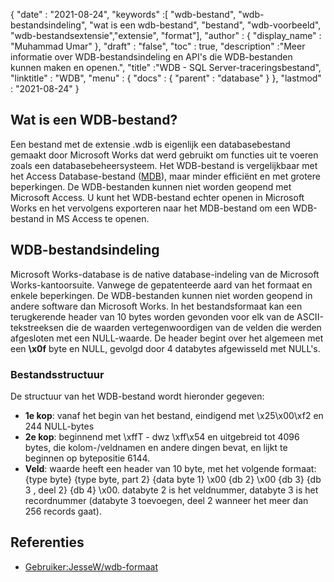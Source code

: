 {
  "date" : "2021-08-24",
  "keywords" :[ "wdb-bestand", "wdb-bestandsindeling", "wat is een wdb-bestand", "bestand", "wdb-voorbeeld", "wdb-bestandsextensie","extensie", "format"],
  "author" : {
    "display_name" : "Muhammad Umar"
},
  "draft" : "false",
  "toc" : true,
  "description" :"Meer informatie over WDB-bestandsindeling en API's die WDB-bestanden kunnen maken en openen.",
  "title" :"WDB - SQL Server-traceringsbestand",
  "linktitle" : "WDB",
  "menu" : {
    "docs" : {
      "parent" : "database"
}
},
  "lastmod" : "2021-08-24"
}

## Wat is een WDB-bestand?
Een bestand met de extensie .wdb is eigenlijk een databasebestand gemaakt door Microsoft Works dat werd gebruikt om functies uit te voeren zoals een databasebeheersysteem. Het WDB-bestand is vergelijkbaar met het Access Database-bestand ([MDB](/nl/database/mdb/)), maar minder efficiënt en met grotere beperkingen. De WDB-bestanden kunnen niet worden geopend met Microsoft Access. U kunt het WDB-bestand echter openen in Microsoft Works en het vervolgens exporteren naar het MDB-bestand om een WDB-bestand in MS Access te openen.

## WDB-bestandsindeling
Microsoft Works-database is de native database-indeling van de Microsoft Works-kantoorsuite. Vanwege de gepatenteerde aard van het formaat en enkele beperkingen. De WDB-bestanden kunnen niet worden geopend in andere software dan Microsoft Works. In het bestandsformaat kan een terugkerende header van 10 bytes worden gevonden voor elk van de ASCII-tekstreeksen die de waarden vertegenwoordigen van de velden die werden afgesloten met een NULL-waarde. De header begint over het algemeen met een **\x0f** byte en NULL, gevolgd door 4 databytes afgewisseld met NULL's.

### Bestandsstructuur

De structuur van het WDB-bestand wordt hieronder gegeven:
- **1e kop**: vanaf het begin van het bestand, eindigend met \x25\x00\xf2 en 244 NULL-bytes
- **2e kop**: beginnend met \xffT - dwz \xff\x54 en uitgebreid tot 4096 bytes, die kolom-/veldnamen en andere dingen bevat, en lijkt te beginnen op bytepositie 6144.
- **Veld**: waarde heeft een header van 10 byte, met het volgende formaat: {type byte} {type byte, part 2} {data byte 1} \x00 {db 2} \x00 {db 3} {db 3 , deel 2} {db 4} \x00. databyte 2 is het veldnummer, databyte 3 is het recordnummer (databyte 3 toevoegen, deel 2 wanneer het meer dan 256 records gaat).


## Referenties ##

* [Gebruiker:JesseW/wdb-formaat](https://en.wikipedia.org/wiki/User:JesseW/wdb_format)

